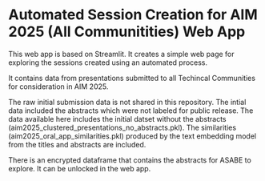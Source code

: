# Automated Session Creation for AIM 2025 (All Communitities) Web App
This web app is based on Streamlit. It creates a simple web page for exploring the sessions created using an automated process. 

It contains data from presentations submitted to all Techincal Communities for consideration in AIM 2025.

The raw initial submission data is not shared in this repository. The intial data included the abstracts which were not labeled for public release. The data available here includes the initial datset without the abstracts (aim2025_clustered_presentations_no_abstracts.pkl). The similarities (aim2025_oral_app_similarities.pkl) produced by the text embedding model from the titles and abstracts are included.

There is an encrypted dataframe that contains the abstracts for ASABE to explore. It can be unlocked in the web app.